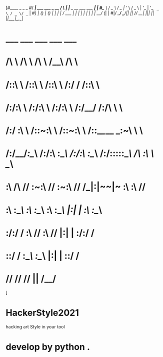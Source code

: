 [#____                         _    _                        _ 
#/ ___|  ___   ___  _ __      / \  | |__  _ __ ___   ___  __| |
#\___ \ / _ \ / _ \| '_ \    / _ \ | '_ \| '_ ` _ \ / _ \/ _` |
#___) | (_) | (_) | | | |  / ___ \| | | | | | | | |  __/ (_| |
#|____/ \___/ \___/|_| |_| /_/   \_\_| |_|_| |_| |_|\___|\__,_|
#
#
#     ___           ___           ___           ___           ___     
#     /\  \         /\  \         /\  \         /\__\         /\  \
#   /::\  \       /::\  \       /::\  \       /:/  /        /::\  \
#  /:/\:\  \     /:/\:\  \     /:/\:\  \     /:/__/        /:/\ \  \
#  /:/  \:\  \   /::\~\:\  \   /::\~\:\  \   /::\__\____   _\:\~\ \  \
# /:/__/_\:\__\ /:/\:\ \:\__\ /:/\:\ \:\__\ /:/\:::::\__\ /\ \:\ \ \__\
# \:\  /\ \/__/ \:\~\:\ \/__/ \:\~\:\ \/__/ \/_|:|~~|~    \:\ \:\ \/__/
# \:\ \:\__\    \:\ \:\__\    \:\ \:\__\      |:|  |      \:\ \:\__\
#   \:\/:/  /     \:\ \/__/     \:\ \/__/      |:|  |       \:\/:/  /
#   \::/  /       \:\__\        \:\__\        |:|  |        \::/  /
#     \/__/         \/__/         \/__/         \|__|         \/__/
]






# HackerStyle2021
hacking art Style in your tool  

# develop by python .

